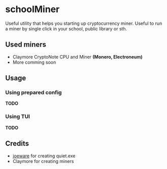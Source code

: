 # schoolMiner
Useful utility that helps you starting up cryptocurrency miner. Useful to run a miner by single click in your school, public library or sth.

## Used miners
* Claymore CryptoNote CPU and Miner **(Monero, Electroneum)**
* More comming soon

## Usage
### Using prepared config
**TODO**

### Using **TUI**
**TODO**

## Credits
* [joeware](www.joeware.net) for creating quiet.exe
* Claymore for creating miners